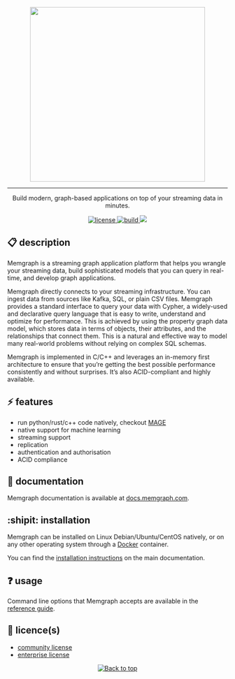 <p align="center">
<img width="400px" src="https://uploads-ssl.webflow.com/5e7ceb09657a69bdab054b3a/5e7ceb09657a6937ab054bba_Black_Original%20_Logo.png">
</p>

---

<p align="center">
Build modern, graph-based applications on top of your streaming data in minutes.
</p>

<p align="center">
  <a href="https://github.com/memgraph/memgraph/LICENSE">
    <img src="https://img.shields.io/github/license/memgraph/memgraph" alt="license" title="license"/>
  </a>
  <a href="https://github.com/memgraph/memgraph">
    <img src="https://img.shields.io/github/languages/code-size/memgraph/memgraph" alt="build" title="build"/>
  </a>
  <a href="https://docs.memgraph.com/memgraph/" alt="Documentation">
    <img src="https://img.shields.io/badge/documentation-Memgraph-orange" />
  </a>
</p>

## :clipboard: description
Memgraph is a streaming graph application platform that helps you wrangle your streaming data, build sophisticated models that you can query in real-time, and develop graph applications.

Memgraph directly connects to your streaming infrastructure. You can ingest data from sources like Kafka, SQL, or plain CSV files.
Memgraph provides a standard interface to query your data with Cypher, a widely-used and declarative query language that is easy to write, understand and optimize for performance.
This is achieved by using the property graph data model, which stores data in terms of objects, their attributes, and the relationships that connect them.
This is a natural and effective way to model many real-world problems without relying on complex SQL schemas.

Memgraph is implemented in C/C++ and leverages an in-memory first architecture to ensure that you’re getting the best possible performance consistently and without surprises.
It’s also ACID-compliant and highly available.

## :zap: features
- run python/rust/c++ code natively, checkout [MAGE](https://github.com/memgraph/mage)
- native support for machine learning
- streaming support
- replication
- authentication and authorisation
- ACID compliance

## :bookmark_tabs: documentation
Memgraph documentation is available at [docs.memgraph.com](https://docs.memgraph.com).

## :shipit: installation
Memgraph can be installed on Linux Debian/Ubuntu/CentOS natively, or on any other operating system through a [Docker](https://docker.com) container.

You can find the [installation instructions](https://docs.memgraph.com/memgraph/installation) on the main documentation.

## :question: usage
Command line options that Memgraph accepts are available in the [reference guide](https://docs.memgraph.com/memgraph/reference-guide/configuration).

## :scroll: licence(s)
* [community license](release/LICENSE_COMMUNITY.md)
* [enterprise license](release/LICENSE_ENTERPRISE.md)

<p align="center">
  <a href="#">
    <img src="https://img.shields.io/badge/⬆️back_to_top_⬆️-white" alt="Back to top" title="Back to top"/>
  </a>
</p>
